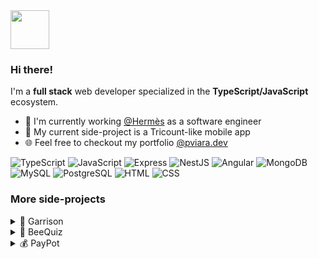 <img src="https://github.com/user-attachments/assets/64f43c02-5f27-4332-bfe3-c804d90199f1" height="62" width="62"/>

### Hi there!
I'm a **full stack** web developer specialized in the **TypeScript/JavaScript** ecosystem.
- 🏢 I'm currently working [@Hermès](https://www.hermes.com/fr/fr/) as a software engineer
- 🚀 My current side-project is a Tricount-like mobile app
- 🌐 Feel free to checkout my portfolio [@pviara.dev](https://pviara.dev)

![TypeScript](https://img.shields.io/badge/TypeScript-282828) ![JavaScript](https://img.shields.io/badge/JavaScript-282828) ![Express](https://img.shields.io/badge/Express-282828) ![NestJS](https://img.shields.io/badge/NestJS-282828) ![Angular](https://img.shields.io/badge/Angular-282828)  ![MongoDB](https://img.shields.io/badge/MongoDB-282828) ![MySQL](https://img.shields.io/badge/MySQL-282828) ![PostgreSQL](https://img.shields.io/badge/PostgreSQL-282828) ![HTML](https://img.shields.io/badge/HTML-282828) ![CSS](https://img.shields.io/badge/CSS-282828) 

### More side-projects
<details>
  <summary>🏰 Garrison</summary>
  
  <img src="https://github.com/user-attachments/assets/081d0567-3d83-48af-aead-239116f1693c" width="350"/>
  <img src="https://github.com/user-attachments/assets/881df41b-9297-4397-8cfd-3f8a10673540" width="350"/>
</details>

<details>
  <summary>🐝 BeeQuiz</summary>
  
  <img src="https://github.com/user-attachments/assets/ee0fac94-5d6b-4774-9294-07033b988882" width="216"/>
  <img src="https://github.com/user-attachments/assets/5ac96a05-0b06-4474-aaec-b4ff081fba0a" width="216"/>
</details>

<details>
  <summary>💰 PayPot</summary>
  
  <img src="https://github.com/user-attachments/assets/45fc4538-ff3b-493d-b06a-f066c624bfac" width="216"/>
  <img src="https://github.com/user-attachments/assets/1389d1b4-cb85-4a42-932c-2d9e3908fe2c" width="216"/>
</details>
